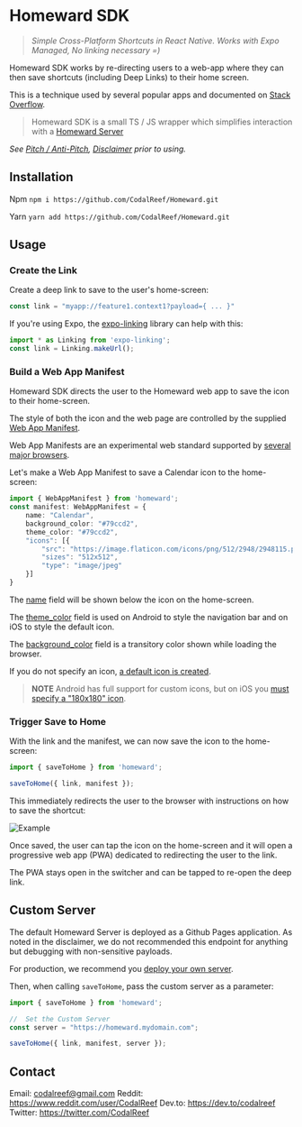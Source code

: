 #  Homeward SDK

> *Simple Cross-Platform Shortcuts in React Native.  Works with Expo Managed, No linking necessary =)*

Homeward SDK works by re-directing users to a web-app where they can then save shortcuts (including Deep Links) to their home screen.

This is a technique used by several popular apps and documented on [Stack Overflow](https://stackoverflow.com/questions/28042152/link-to-safari-add-to-home-screen-from-inside-app).

>  Homeward SDK is a small TS / JS wrapper which simplifies interaction with a [Homeward Server](https://github.com/CodalReef/Homeward-Server)

*See [Pitch / Anti-Pitch](https://github.com/CodalReef/homeward#pitch--anti-pitch), [Disclaimer](https://github.com/CodalReef/homeward#disclaimer) prior to using.*

##  Installation

Npm
`npm i https://github.com/CodalReef/Homeward.git`

Yarn
`yarn add https://github.com/CodalReef/Homeward.git`

##  Usage

###  Create the Link
Create a deep link to save to the user's home-screen:

```typescript
const link = "myapp://feature1.context1?payload={ ... }"
```

If you're using Expo, the [expo-linking](https://docs.expo.dev/guides/linking/) library can help with this:

```typescript
import * as Linking from 'expo-linking';
const link = Linking.makeUrl();
```

###  Build a Web App Manifest

Homeward SDK directs the user to the Homeward web app to save the icon to their home-screen.

The style of both the icon and the web page are controlled by the supplied [Web App Manifest](https://developer.mozilla.org/en-US/docs/Web/Manifest).

Web App Manifests are an experimental web standard supported by [several major browsers](https://developer.mozilla.org/en-US/docs/Web/Manifest#browser_compatibility).

Let's make a Web App Manifest to save a Calendar icon to the home-screen:

```typescript
import { WebAppManifest } from 'homeward';
const manifest: WebAppManifest = {
    name: "Calendar",
    background_color: "#79ccd2",
    theme_color: "#79ccd2",
    "icons": [{
        "src": "https://image.flaticon.com/icons/png/512/2948/2948115.png",
        "sizes": "512x512",
        "type": "image/jpeg"
    }]
}
```

The [name](https://developer.mozilla.org/en-US/docs/Web/Manifest/name) field will be shown below the icon on the home-screen.

The [theme_color](https://developer.mozilla.org/en-US/docs/Web/Manifest/theme_color) field is used on Android to style the navigation bar and on iOS to style the default icon.

The [background_color](https://developer.mozilla.org/en-US/docs/Web/Manifest/background_color) field is a transitory color shown while loading the browser.


If you do not specify an icon, [a default icon is created](https://github.com/CodalReef/homeward#default-icon).

>  **NOTE** 
> Android has full support for custom icons, but on iOS you [must specify a "180x180" icon](https://github.com/CodalReef/homeward#custom-icon).


###  Trigger Save to Home

With the link and the manifest, we can now save the icon to the home-screen:

```typescript
import { saveToHome } from 'homeward';

saveToHome({ link, manifest });
```

This immediately redirects the user to the browser with instructions on how to save the shortcut:

![Example](https://dev-to-uploads.s3.amazonaws.com/uploads/articles/anu7aab9g5bwmlnr2nl3.png)

Once saved, the user can tap the icon on the home-screen and it will open a progressive web app (PWA) dedicated to redirecting the user to the link.

The PWA stays open in the switcher and can be tapped to re-open the deep link.

##  Custom Server

The default Homeward Server is deployed as a Github Pages application.  As noted in the disclaimer, we do not recommended this endpoint for anything but debugging with non-sensitive payloads.

For production, we recommend you [deploy your own server](https://github.com/CodalReef/Homeward-Server).

Then, when calling `saveToHome`, pass the custom server as a parameter:

```typescript
import { saveToHome } from 'homeward';

//  Set the Custom Server
const server = "https://homeward.mydomain.com";

saveToHome({ link, manifest, server });
```

##  Contact

Email:  codalreef@gmail.com
Reddit:  https://www.reddit.com/user/CodalReef
Dev.to:  https://dev.to/codalreef
Twitter:  https://twitter.com/CodalReef
